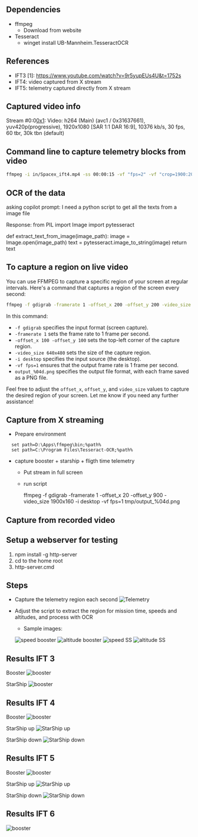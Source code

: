 Dependencies
------------

* ffmpeg
  * Download from website
* Tesseract
  * winget install UB-Mannheim.TesseractOCR

References
----------
* IFT3 [1]: https://www.youtube.com/watch?v=9r5yupEUs4U&t=1752s
* IFT4: video captured from X stream
* IFT5: telemetry captured directly from X stream

Captured video info
--------------------
 Stream #0:0[0x1](und): Video: h264 (Main) (avc1 / 0x31637661), yuv420p(progressive), 1920x1080 [SAR 1:1 DAR 16:9], 10376 kb/s, 30 fps, 60 tbr, 30k tbn (default)

Command line to capture telemetry blocks from video
-------------------------------
```bash
ffmpeg -i in/Spacex_ift4.mp4 -ss 00:00:15 -vf "fps=2" -vf "crop=1900:200:0:1900" out/img%03d.jpg
```

OCR of the data
---------------
asking copilot
prompt: 
  I need a python script to get all the texts from a image file

Response:
from PIL import Image
import pytesseract

def extract_text_from_image(image_path):
    image = Image.open(image_path)
    text = pytesseract.image_to_string(image)
    return text

To capture a region on live video
---------------------------------
You can use FFMPEG to capture a specific region of your screen at regular intervals. Here's a command that captures a region of the screen every second:

```bash
ffmpeg -f gdigrab -framerate 1 -offset_x 200 -offset_y 200 -video_size 640x50 -i desktop -vf fps=1 test/output_%04d.png
```

In this command:
- `-f gdigrab` specifies the input format (screen capture).
- `-framerate 1` sets the frame rate to 1 frame per second.
- `-offset_x 100 -offset_y 100` sets the top-left corner of the capture region.
- `-video_size 640x480` sets the size of the capture region.
- `-i desktop` specifies the input source (the desktop).
- `-vf fps=1` ensures that the output frame rate is 1 frame per second.
- `output_%04d.png` specifies the output file format, with each frame saved as a PNG file.

Feel free to adjust the `offset_x`, `offset_y`, and `video_size` values to capture the desired region of your screen. Let me know if you need any further assistance!


Capture from X streaming
------------------------
* Prepare environment
```
  set path=D:\Apps\ffmpeg\bin;%path% 
  set path=C:\Program Files\Tesseract-OCR;%path%  
```

* capture booster + starship + fligth time telemetry
  - Put stream in full screen
  - run script
    
    ffmpeg -f gdigrab -framerate 1 -offset_x 20 -offset_y 900 -video_size 1900x160 -i desktop -vf fps=1 tmp/output_%04d.png

Capture from recorded video
---------------------------

Setup a webserver for testing
-----------------------------
1. npm install -g http-server
2. cd to the home root
3. http-server.cmd

Steps
-----
* Capture the telemetry region each second
![Telemetry](img/img012.jpg)

* Adjust the script to extract the region for mission time, speeds and altitudes, and process with OCR
  - Sample images:

  ![speed booster](img/speed_4.png)
  ![altitude booster](img/altitude_4.png)
  ![speed SS](img/speed_ss_4.png)
  ![altitude SS](img/altitude_ss_4.png)

Results IFT 3
--------------
Booster
![booster](img/booster_ift3.png)

StarShip
![booster](img/starship_ift3.png)

Results IFT 4
--------------
Booster
![booster](img/booster_ift4.png)

StarShip up
![StarShip up](img/starship_ift4_up.png)

StarShip down
![StarShip down](img/starship_ift4_down.png)

Results IFT 5
--------------
Booster
![booster](img/booster.png)

StarShip up
![StarShip up](img/starship_up.png)

StarShip down
![StarShip down](img/starship_down.png)

Results IFT 6
--------------
![booster](img/IFT_6_graphics.png)